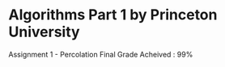 # Algorithms Part 1 by Princeton University 

Assignment 1 - Percolation 
Final Grade Acheived : 99% 

